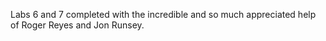 Labs 6 and 7 completed with the incredible and so much appreciated
help of Roger Reyes and Jon Runsey.
